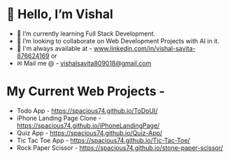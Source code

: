 # 👋 Hello, I’m Vishal
- 🌱 I’m currently learning Full Stack Development.
- 💞️ I’m looking to collaborate on Web Development Projects with AI in it.
- 💬 I'm always available at - www.linkedin.com/in/vishal-savita-876624169  or 
- ✉ Mail me @ - vishalsavita809018@gmail.com

# My Current Web Projects -
- Todo App - https://spacious74.github.io/ToDoUI/
- iPhone Landing Page Clone - https://spacious74.github.io/iPhoneLandingPage/
- Quiz App - https://spacious74.github.io/Quiz-App/
- Tic Tac Toe App - https://spacious74.github.io/Tic-Tac-Toe/
- Rock Paper Scissor - https://spacious74.github.io/stone-paper-scissor/
<!---
Spacious74/Spacious74 is a ✨ special ✨ repository because its `README.md` (this file) appears on your GitHub profile.
You can click the Preview link to take a look at your changes.
--->
